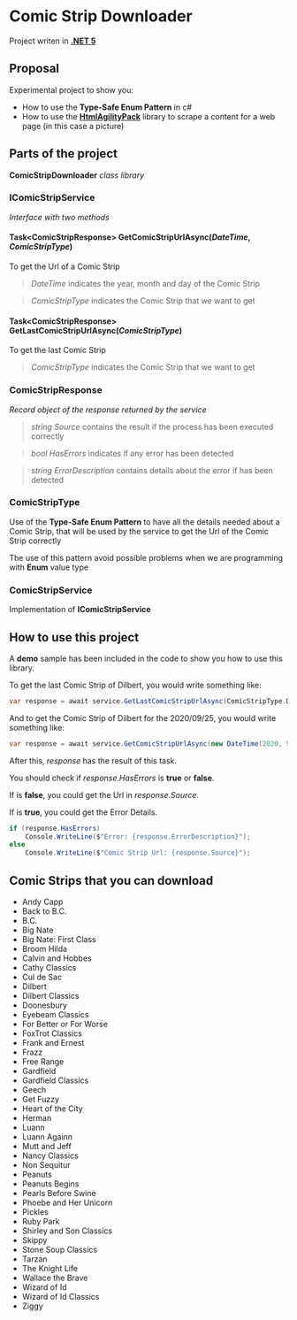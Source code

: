 # Comic Strip Downloader
Project writen in [**.NET 5**](https://dotnet.microsoft.com/download/dotnet/5.0)


## Proposal

Experimental project to show you:
- How to use the **Type-Safe Enum Pattern** in c#
- How to use the [**HtmlAgilityPack**](https://www.nuget.org/packages/HtmlAgilityPack/) library to scrape a content for a web page (in this case a picture)


## Parts of the project

**ComicStripDownloader** *class library*


### **IComicStripService**
*Interface with two methods*

#### **Task&lt;ComicStripResponse&gt; GetComicStripUrlAsync(*DateTime*, *ComicStripType*)** 
To get the Url of a Comic Strip

> *DateTime* indicates the year, month and day of the Comic Strip
  
> *ComicStripType* indicates the Comic Strip that we want to get
  
#### **Task&lt;ComicStripResponse&gt; GetLastComicStripUrlAsync(*ComicStripType*)** 
To get the last Comic Strip

> *ComicStripType* indicates the Comic Strip that we want to get


### **ComicStripResponse**
*Record object of the response returned by the service*

> *string Source* contains the result if the process has been executed correctly

> *bool HasErrors* indicates if any error has been detected

> *string ErrorDescription* contains details about the error if has been detected


### **ComicStripType**
Use of the **Type-Safe Enum Pattern** to have all the details needed about a Comic Strip, that will be used by the service to get the Url of the Comic Strip correctly

The use of this pattern avoid possible problems when we are programming with **Enum** value type


### **ComicStripService**
Implementation of **IComicStripService**


## How to use this project

A **demo** sample has been included in the code to show you how to use this library.

To get the last Comic Strip of Dilbert, you would write something like:

```csharp
var response = await service.GetLastComicStripUrlAsync(ComicStripType.Dilbert);
```

And to get the Comic Strip of Dilbert for the 2020/09/25, you would write something like:

```csharp
var response = await service.GetComicStripUrlAsync(new DateTime(2020, 9, 25), ComicStripType.Dilbert);
```

After this, *response* has the result of this task.

You should check if *response.HasErrors* is **true** or **false**.

If is **false**, you could get the Url in *response.Source*.

If is **true**, you could get the Error Details.

```csharp
if (response.HasErrors)
    Console.WriteLine($"Error: {response.ErrorDescription}");
else
    Console.WriteLine($"Comic Strip Url: {response.Source}");
```


## Comic Strips that you can download

- Andy Capp
- Back to B.C.
- B.C.
- Big Nate
- Big Nate: First Class
- Broom Hilda
- Calvin and Hobbes
- Cathy Classics
- Cul de Sac
- Dilbert
- Dilbert Classics
- Doonesbury
- Eyebeam Classics
- For Better or For Worse
- FoxTrot Classics
- Frank and Ernest
- Frazz
- Free Range
- Gardfield
- Gardfield Classics
- Geech
- Get Fuzzy
- Heart of the City
- Herman
- Luann
- Luann Againn
- Mutt and Jeff
- Nancy Classics
- Non Sequitur
- Peanuts
- Peanuts Begins
- Pearls Before Swine
- Phoebe and Her Unicorn
- Pickles
- Ruby Park
- Shirley and Son Classics
- Skippy
- Stone Soup Classics
- Tarzan
- The Knight Life
- Wallace the Brave
- Wizard of Id
- Wizard of Id Classics
- Ziggy
